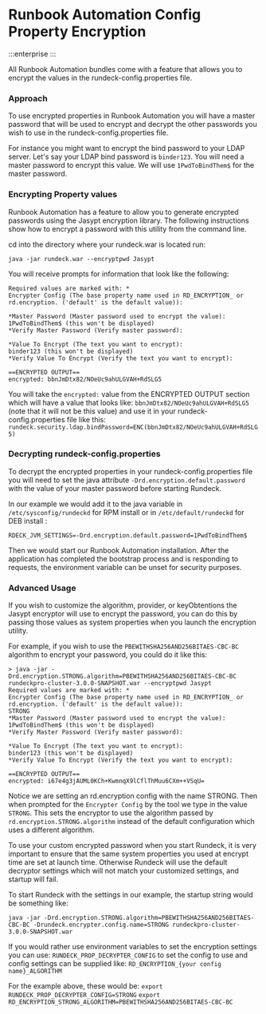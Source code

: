 # Runbook Automation Config Property Encryption

:::enterprise
:::

All Runbook Automation bundles come with a feature that allows you to encrypt the values in the rundeck-config.properties file.

### Approach

To use encrypted properties in Runbook Automation you will have a master password that will be used to encrypt and decrypt the other passwords you wish to use in the rundeck-config.properties file.

For instance you might want to encrypt the bind password to your LDAP server. Let's say your LDAP bind password is `binder123`. You will need a master password to encrypt this value. We will use `1PwdToBindThem$` for the master password.

### Encrypting Property values

Runbook Automation has a feature to allow you to generate encrypted passwords using the Jasypt encryption library. The following instructions show how to encrypt a password with this utility from the command line.

cd into the directory where your rundeck.war is located
run:

```shell
java -jar rundeck.war --encryptpwd Jasypt

```

You will receive prompts for information that look like the following:

```
Required values are marked with: *
Encrypter Config (The base property name used in RD_ENCRYPTION_ or rd.encryption. ('default' is the default value)):

*Master Password (Master password used to encrypt the value):
1PwdToBindThem$ (this won't be displayed)
*Verify Master Password (Verify master password):

*Value To Encrypt (The text you want to encrypt):
binder123 (this won't be displayed)
*Verify Value To Encrypt (Verify the text you want to encrypt):

==ENCRYPTED OUTPUT==
encrypted: bbnJmDtx82/NOeUc9ahULGVAH+RdSLG5
```

You will take the `encrypted:` value from the ENCRYPTED OUTPUT section which will have a value that looks like: `bbnJmDtx82/NOeUc9ahULGVAH+RdSLG5` (note that it will not be this value) and use it in your rundeck-config.properties file like this:
`rundeck.security.ldap.bindPassword=ENC(bbnJmDtx82/NOeUc9ahULGVAH+RdSLG5)`

### Decrypting rundeck-config.properties

To decrypt the encrypted properties in your rundeck-config.properties file you will need to set the java attribute `-Drd.encryption.default.password` with the value of your master password before starting Rundeck.

In our example we would add it to the java variable in `/etc/sysconfig/rundeckd` for RPM install or in `/etc/default/rundeckd` for DEB install :

```shell
RDECK_JVM_SETTINGS=-Drd.encryption.default.password=1PwdToBindThem$
```

Then we would start our Runbook Automation installation. After the application has completed the bootstrap process and is responding to requests, the environment variable can be unset for security purposes.

### Advanced Usage

If you wish to customize the algorithm, provider, or keyObtentions the Jasypt encryptor will use to encrypt the password, you can do this by passing those
values as system properties when you launch the encryption utility.

For example, if you wish to use the `PBEWITHSHA256AND256BITAES-CBC-BC` algorithm to encrypt your password, you could do it like this:

```shell
> java -jar -Drd.encryption.STRONG.algorithm=PBEWITHSHA256AND256BITAES-CBC-BC rundeckpro-cluster-3.0.0-SNAPSHOT.war --encryptpwd Jasypt
Required values are marked with: *
Encrypter Config (The base property name used in RD_ENCRYPTION_ or rd.encryption. ('default' is the default value)):
STRONG
*Master Password (Master password used to encrypt the value):
1PwdToBindThem$ (this won't be displayed)
*Verify Master Password (Verify master password):

*Value To Encrypt (The text you want to encrypt):
binder123 (this won't be displayed)
*Verify Value To Encrypt (Verify the text you want to encrypt):

==ENCRYPTED OUTPUT==
encrypted: i67e4g3jAUML0KCh+KwmnqX9lCflThMuu6CXm++VSqU=
```

Notice we are setting an rd.encryption config with the name STRONG. Then when prompted for the `Encrypter Config` by the tool we type in the value `STRONG`. This sets the encryptor to use the algorithm passed by `rd.encryption.STRONG.algorithm` instead of the default configuration which uses a different algorithm.

To use your custom encrypted password when you start Rundeck, it is very important to ensure that the same system properties you used at encrypt time are set at launch time. Otherwise Rundeck will use the default decryptor settings which will not match your customized settings, and startup will fail.

To start Rundeck with the settings in our example, the startup string would be something like:

```shell
java -jar -Drd.encryption.STRONG.algorithm=PBEWITHSHA256AND256BITAES-CBC-BC -Drundeck.encrypter.config.name=STRONG rundeckpro-cluster-3.0.0-SNAPSHOT.war
```

If you would rather use environment variables to set the encryption settings you can use:
`RUNDECK_PROP_DECRYPTER_CONFIG` to set the config to use
and config settings can be supplied like:
`RD_ENCRYPTION_{your config name}_ALGORITHM`

For the example above, these would be:
`export RUNDECK_PROP_DECRYPTER_CONFIG=STRONG`
`export RD_ENCRYPTION_STRONG_ALGORITHM=PBEWITHSHA256AND256BITAES-CBC-BC`
